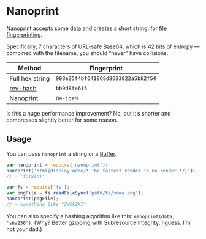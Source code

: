 # Nanoprint

Nanoprint accepts some data and creates a short string, for [file fingerprinting](http://guides.rubyonrails.org/asset_pipeline.html#what-is-fingerprinting-and-why-should-i-care-questionmark).

Specifically, 7 characters of URL-safe Base64, which is 42 bits of entropy — combined with the filename, you should “never” have collisions.

| Method          | Fingerprint                        |
|-----------------|------------------------------------|
| Full hex string | `908e25f4bf641868d8683022a5b62f54` |
| [rev-hash](https://github.com/sindresorhus/rev-hash) | `bb9d8fe615` |
| Nanoprint       | `Q4-jgzM` |

Is this a huge performance improvement? No, but it’s shorter and compresses slightly better for some reason.

## Usage

You can pass `nanoprint` a string or a [Buffer](https://nodejs.org/api/buffer.html#buffer_buffer).

```js
var nanoprint = require('nanoprint');
nanoprint('html{display:none/* The fastest render is no render */}');
// → "fQT8IeT"

var fs = require('fs');
var pngFile = fs.readFileSync('path/to/some.png');
nanoprint(pngFile);
// → something like "ZW5kZXI"
```

You can also specify a hashing algorithm like this: `nanoprint(data, 'sha256')`. (Why? Better gzipping with Subresource Integrity, I guess. I’m not your dad.)
